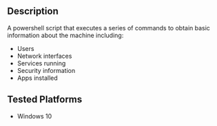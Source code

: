 ## Description

A powershell script that executes a series of commands to obtain basic information about the machine including:
* Users
* Network interfaces
* Services running
* Security information
* Apps installed

## Tested Platforms

* Windows 10
